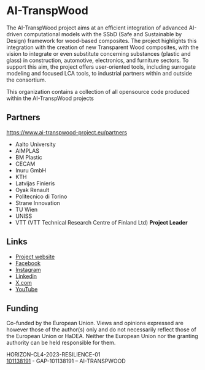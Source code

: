 # AI-TranspWood

The AI-TranspWood project aims at an efficient integration of advanced AI-driven computational models with the SSbD (Safe and Sustainable by Design) framework for wood-based composites.
The project highlights this integration with the creation of new Transparent Wood composites, with the vision to integrate or even substitute concerning substances (plastic and glass) in construction, automotive, electronics, and furniture sectors.
To support this aim, the project offers user-oriented tools, including surrogate modeling and focused LCA tools, to industrial partners within and outside the consortium.

This organization contains a collection of all opensource code produced within the AI-TranspWood projects

## Partners

https://www.ai-transpwood-project.eu/partners

* Aalto University
* AIMPLAS
* BM Plastic
* CECAM
* Inuru GmbH
* KTH
* Latvijas Finieris
* Oyak Renault
* Politecnico di Torino
* Strane Innovation
* TU Wien
* UNISS
* VTT (VTT Technical Research Centre of Finland Ltd) **Project Leader**

## Links

* [Project website](https://www.ai-transpwood-project.eu/)
* [Facebook](https://www.facebook.com/profile.php?id=61558978967392)
* [Instagram](https://www.instagram.com/ai_transpwood_project/)
* [Linkedin](https://www.linkedin.com/company/ai-transpwood-project/about/)
* [X.com](https://twitter.com/AI_TranspWood)
* [YouTube](https://www.youtube.com/channel/UCREoQrdqr6VbBFqoVFGOz4Q)

## Funding

Co-funded by the European Union. Views and opinions expressed are however those of the author(s) only and do not necessarily reflect those of the European Union or HaDEA. Neither the European Union nor the granting authority can be held responsible for them.

HORIZON-CL4-2023-RESILIENCE-01 \
[101138191](https://cordis.europa.eu/project/id/101138191) - GAP-101138191 – AI-TRANSPWOOD
